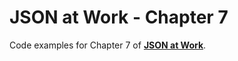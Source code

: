 JSON at Work - Chapter 7
========================
Code examples for Chapter 7 of [__JSON at Work__](https://github.com/tmarrs/json-at-work-examples/blob/master/README.md).
